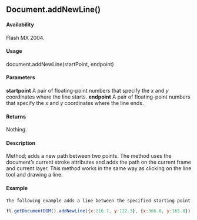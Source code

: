 ## Document.addNewLine()

#### Availability

Flash MX 2004.

#### Usage

document.addNewLine(startPoint, endpoint)

#### Parameters

**startpoint** A pair of floating-point numbers that specify the *x* and *y* coordinates where the line starts.
**endpoint** A pair of floating-point numbers that specify the *x* and *y* coordinates where the line ends.

#### Returns

Nothing.

#### Description

Method; adds a new path between two points. The method uses the document’s current stroke attributes and adds the path on the current frame and current layer. This method works in the same way as clicking on the line tool and drawing a line.

#### Example

```javascript
The following example adds a line between the specified starting point and ending point:

fl.getDocumentDOM().addNewLine({x:216.7, y:122.3}, {x:366.8, y:165.8});

```